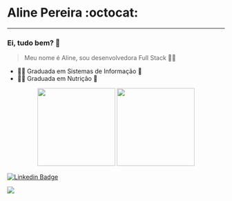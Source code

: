 
# Aline Pereira :octocat:
_________________________________

### Ei, tudo bem? 👋

 > Meu nome é Aline,  sou desenvolvedora Full Stack :woman_technologist: 

* 👩‍💼 Graduada em Sistemas de Informação 💙
* 👩‍💼 Graduada em Nutrição 💙


<div align="center">
  <img height="180em" src="https://github-readme-stats.vercel.app/api?username=Aline160&show_icons=true&theme=merko&include_all_commits=true&count_private=true"/>
  <img height="180em" src="https://github-readme-stats.vercel.app/api/top-langs/?username=Aline160&layout=compact&langs_count=10&theme=merko"/>
</div>


[![Linkedin Badge](https://img.shields.io/badge/-LinkedIn-blue?style=flat-square&logo=Linkedin&logoColor=white&link=https:/https://www.linkedin.com/in/aline-pereira-70276161/)](https://www.linkedin.com/in/aline-pereira-70276161/)

![](http://estruyf-github.azurewebsites.net/api/VisitorHit?user=Aline160&repo=Aline160&countColorcountColor)


<!--
**Aline160/Aline160** is a ✨ _special_ ✨ repository because its `README.md` (this file) appears on your GitHub profile.

Here are some ideas to get you started:

- 🔭 I’m currently working on ...
- 🌱 I’m currently learning ...
- 👯 I’m looking to collaborate on ...
- 🤔 I’m looking for help with ...
- 💬 Ask me about ...
- 📫 How to reach me: ...
- 😄 Pronouns: ...
- ⚡ Fun fact: ...
-->
